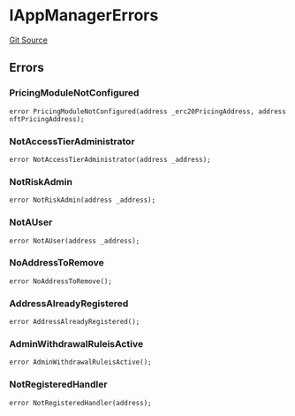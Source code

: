 # IAppManagerErrors
[Git Source](https://github.com/thrackle-io/rules-protocol/blob/a2d57139b7236b5b0e9a0727e55f81e5332cd216/src/interfaces/IErrors.sol)


## Errors
### PricingModuleNotConfigured

```solidity
error PricingModuleNotConfigured(address _erc20PricingAddress, address nftPricingAddress);
```

### NotAccessTierAdministrator

```solidity
error NotAccessTierAdministrator(address _address);
```

### NotRiskAdmin

```solidity
error NotRiskAdmin(address _address);
```

### NotAUser

```solidity
error NotAUser(address _address);
```

### NoAddressToRemove

```solidity
error NoAddressToRemove();
```

### AddressAlreadyRegistered

```solidity
error AddressAlreadyRegistered();
```

### AdminWithdrawalRuleisActive

```solidity
error AdminWithdrawalRuleisActive();
```

### NotRegisteredHandler

```solidity
error NotRegisteredHandler(address);
```

